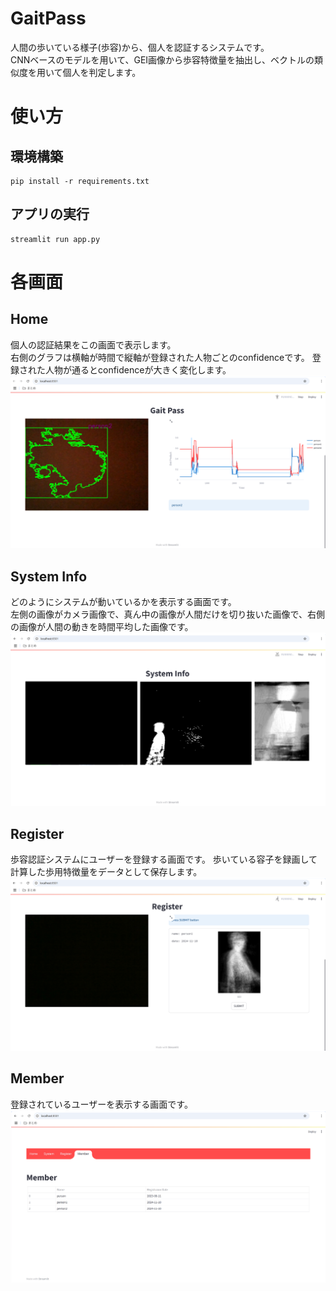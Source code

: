 # GaitPass
人間の歩いている様子(歩容)から、個人を認証するシステムです。  
CNNベースのモデルを用いて、GEI画像から歩容特徴量を抽出し、ベクトルの類似度を用いて個人を判定します。

# 使い方
## 環境構築
```
pip install -r requirements.txt
```
## アプリの実行
```
streamlit run app.py
```

# 各画面
## Home
個人の認証結果をこの画面で表示します。  
右側のグラフは横軸が時間で縦軸が登録された人物ごとのconfidenceです。
登録された人物が通るとconfidenceが大きく変化します。
![Home画面](data/asset/home_readme.png)

## System Info
どのようにシステムが動いているかを表示する画面です。  
左側の画像がカメラ画像で、真ん中の画像が人間だけを切り抜いた画像で、右側の画像が人間の動きを時間平均した画像です。
![System画面](data/asset/system_readme.png)

## Register
歩容認証システムにユーザーを登録する画面です。
歩いている容子を録画して計算した歩用特徴量をデータとして保存します。
![Register画面](data/asset/register_readme.png)

## Member
登録されているユーザーを表示する画面です。
![Member画面](data/asset/member_readme.png)
